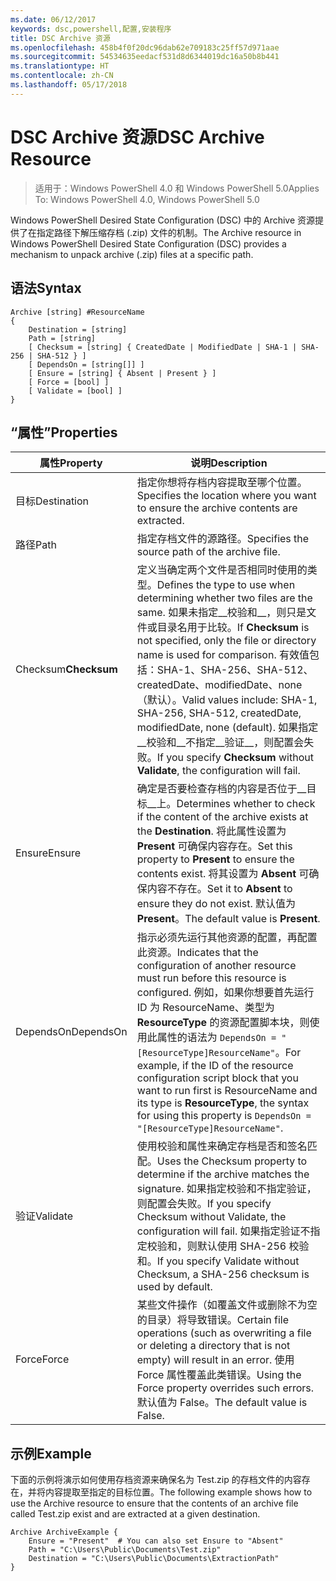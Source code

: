 ```yaml
---
ms.date: 06/12/2017
keywords: dsc,powershell,配置,安装程序
title: DSC Archive 资源
ms.openlocfilehash: 458b4f0f20dc96dab62e709183c25ff57d971aae
ms.sourcegitcommit: 54534635eedacf531d8d6344019dc16a50b8b441
ms.translationtype: HT
ms.contentlocale: zh-CN
ms.lasthandoff: 05/17/2018
---
```

# <a name="dsc-archive-resource"></a><span data-ttu-id="ba536-103">DSC Archive 资源</span><span class="sxs-lookup"><span data-stu-id="ba536-103">DSC Archive Resource</span></span>

> <span data-ttu-id="ba536-104">适用于：Windows PowerShell 4.0 和 Windows PowerShell 5.0</span><span class="sxs-lookup"><span data-stu-id="ba536-104">Applies To: Windows PowerShell 4.0, Windows PowerShell 5.0</span></span>

<span data-ttu-id="ba536-105">Windows PowerShell Desired State Configuration (DSC) 中的 Archive 资源提供了在指定路径下解压缩存档 (.zip) 文件的机制。</span><span class="sxs-lookup"><span data-stu-id="ba536-105">The Archive resource in Windows PowerShell Desired State Configuration (DSC) provides a mechanism to unpack archive (.zip) files at a specific path.</span></span>

## <a name="syntax"></a><span data-ttu-id="ba536-106">语法</span><span class="sxs-lookup"><span data-stu-id="ba536-106">Syntax</span></span>
```MOF
Archive [string] #ResourceName
{
    Destination = [string]
    Path = [string]
    [ Checksum = [string] { CreatedDate | ModifiedDate | SHA-1 | SHA-256 | SHA-512 } ]
    [ DependsOn = [string[]] ]
    [ Ensure = [string] { Absent | Present } ]
    [ Force = [bool] ]
    [ Validate = [bool] ]
}
```

## <a name="properties"></a><span data-ttu-id="ba536-107">“属性”</span><span class="sxs-lookup"><span data-stu-id="ba536-107">Properties</span></span>

|  <span data-ttu-id="ba536-108">属性</span><span class="sxs-lookup"><span data-stu-id="ba536-108">Property</span></span>  |  <span data-ttu-id="ba536-109">说明</span><span class="sxs-lookup"><span data-stu-id="ba536-109">Description</span></span>   |
|---|---|
| <span data-ttu-id="ba536-110">目标</span><span class="sxs-lookup"><span data-stu-id="ba536-110">Destination</span></span>| <span data-ttu-id="ba536-111">指定你想将存档内容提取至哪个位置。</span><span class="sxs-lookup"><span data-stu-id="ba536-111">Specifies the location where you want to ensure the archive contents are extracted.</span></span>|
| <span data-ttu-id="ba536-112">路径</span><span class="sxs-lookup"><span data-stu-id="ba536-112">Path</span></span>| <span data-ttu-id="ba536-113">指定存档文件的源路径。</span><span class="sxs-lookup"><span data-stu-id="ba536-113">Specifies the source path of the archive file.</span></span>|
| <span data-ttu-id="ba536-114">Checksum</span><span class="sxs-lookup"><span data-stu-id="ba536-114">__Checksum__</span></span>| <span data-ttu-id="ba536-115">定义当确定两个文件是否相同时使用的类型。</span><span class="sxs-lookup"><span data-stu-id="ba536-115">Defines the type to use when determining whether two files are the same.</span></span> <span data-ttu-id="ba536-116">如果未指定__校验和__，则只是文件或目录名用于比较。</span><span class="sxs-lookup"><span data-stu-id="ba536-116">If __Checksum__ is not specified, only the file or directory name is used for comparison.</span></span> <span data-ttu-id="ba536-117">有效值包括：SHA-1、SHA-256、SHA-512、createdDate、modifiedDate、none（默认）。</span><span class="sxs-lookup"><span data-stu-id="ba536-117">Valid values include: SHA-1, SHA-256, SHA-512, createdDate, modifiedDate, none (default).</span></span> <span data-ttu-id="ba536-118">如果指定__校验和__不指定__验证__，则配置会失败。</span><span class="sxs-lookup"><span data-stu-id="ba536-118">If you specify __Checksum__ without __Validate__, the configuration will fail.</span></span>|
| <span data-ttu-id="ba536-119">Ensure</span><span class="sxs-lookup"><span data-stu-id="ba536-119">Ensure</span></span>| <span data-ttu-id="ba536-120">确定是否要检查存档的内容是否位于__目标__上。</span><span class="sxs-lookup"><span data-stu-id="ba536-120">Determines whether to check if the content of the archive exists at the __Destination__.</span></span> <span data-ttu-id="ba536-121">将此属性设置为 __Present__ 可确保内容存在。</span><span class="sxs-lookup"><span data-stu-id="ba536-121">Set this property to __Present__ to ensure the contents exist.</span></span> <span data-ttu-id="ba536-122">将其设置为 __Absent__ 可确保内容不存在。</span><span class="sxs-lookup"><span data-stu-id="ba536-122">Set it to __Absent__ to ensure they do not exist.</span></span> <span data-ttu-id="ba536-123">默认值为 __Present__。</span><span class="sxs-lookup"><span data-stu-id="ba536-123">The default value is __Present__.</span></span>|
| <span data-ttu-id="ba536-124">DependsOn</span><span class="sxs-lookup"><span data-stu-id="ba536-124">DependsOn</span></span> | <span data-ttu-id="ba536-125">指示必须先运行其他资源的配置，再配置此资源。</span><span class="sxs-lookup"><span data-stu-id="ba536-125">Indicates that the configuration of another resource must run before this resource is configured.</span></span> <span data-ttu-id="ba536-126">例如，如果你想要首先运行 ID 为 ResourceName、类型为 __ResourceType__ 的资源配置脚本块，则使用此属性的语法为 `DependsOn = "[ResourceType]ResourceName"`。</span><span class="sxs-lookup"><span data-stu-id="ba536-126">For example, if the ID of the resource configuration script block that you want to run first is ResourceName and its type is __ResourceType__, the syntax for using this property is `DependsOn = "[ResourceType]ResourceName"`.</span></span>|
| <span data-ttu-id="ba536-127">验证</span><span class="sxs-lookup"><span data-stu-id="ba536-127">Validate</span></span>| <span data-ttu-id="ba536-128">使用校验和属性来确定存档是否和签名匹配。</span><span class="sxs-lookup"><span data-stu-id="ba536-128">Uses the Checksum property to determine if the archive matches the signature.</span></span> <span data-ttu-id="ba536-129">如果指定校验和不指定验证，则配置会失败。</span><span class="sxs-lookup"><span data-stu-id="ba536-129">If you specify Checksum without Validate, the configuration will fail.</span></span> <span data-ttu-id="ba536-130">如果指定验证不指定校验和，则默认使用 SHA-256 校验和。</span><span class="sxs-lookup"><span data-stu-id="ba536-130">If you specify Validate without Checksum, a SHA-256 checksum is used by default.</span></span>|
| <span data-ttu-id="ba536-131">Force</span><span class="sxs-lookup"><span data-stu-id="ba536-131">Force</span></span>| <span data-ttu-id="ba536-132">某些文件操作（如覆盖文件或删除不为空的目录）将导致错误。</span><span class="sxs-lookup"><span data-stu-id="ba536-132">Certain file operations (such as overwriting a file or deleting a directory that is not empty) will result in an error.</span></span> <span data-ttu-id="ba536-133">使用 Force 属性覆盖此类错误。</span><span class="sxs-lookup"><span data-stu-id="ba536-133">Using the Force property overrides such errors.</span></span> <span data-ttu-id="ba536-134">默认值为 False。</span><span class="sxs-lookup"><span data-stu-id="ba536-134">The default value is False.</span></span>|

## <a name="example"></a><span data-ttu-id="ba536-135">示例</span><span class="sxs-lookup"><span data-stu-id="ba536-135">Example</span></span>

<span data-ttu-id="ba536-136">下面的示例将演示如何使用存档资源来确保名为 Test.zip 的存档文件的内容存在，并将内容提取至指定的目标位置。</span><span class="sxs-lookup"><span data-stu-id="ba536-136">The following example shows how to use the Archive resource to ensure that the contents of an archive file called Test.zip exist and are extracted at a given destination.</span></span>

```
Archive ArchiveExample {
    Ensure = "Present"  # You can also set Ensure to "Absent"
    Path = "C:\Users\Public\Documents\Test.zip"
    Destination = "C:\Users\Public\Documents\ExtractionPath"
}
```